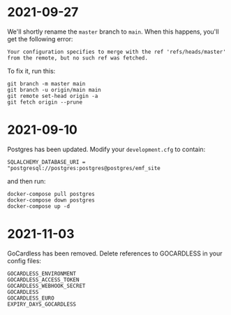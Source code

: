 2021-09-27
==========

We'll shortly rename the `master` branch to `main`. When this happens, you'll get the following error:

```
Your configuration specifies to merge with the ref 'refs/heads/master' from the remote, but no such ref was fetched.
```

To fix it, run this:

```
git branch -m master main
git branch -u origin/main main
git remote set-head origin -a
git fetch origin --prune
```

2021-09-10
==========

Postgres has been updated. Modify your `development.cfg` to contain:

```
SQLALCHEMY_DATABASE_URI = "postgresql://postgres:postgres@postgres/emf_site
```

and then run:

```
docker-compose pull postgres
docker-compose down postgres
docker-compose up -d
```

2021-11-03
==========

GoCardless has been removed. Delete references to GOCARDLESS in your config files:

```
GOCARDLESS_ENVIRONMENT
GOCARDLESS_ACCESS_TOKEN
GOCARDLESS_WEBHOOK_SECRET
GOCARDLESS
GOCARDLESS_EURO
EXPIRY_DAYS_GOCARDLESS
```

